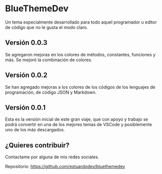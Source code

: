 # BlueThemeDev
Un tema especialmente desarrollado para todo aquel programador u editor de código que no le gusta el modo claro.

## Versión 0.0.3
Se agregaron mejoras en los colores de métodos, constantes, funciones y más. Se mejoró la combinación de colores.

## Versión 0.0.2
Se han agregado mejoras a los colores de los códigos de los lenguajes de programación, de código JSON y Markdown. 
## Versión 0.0.1
Esta es la versión inicial de este gran viaje, que con apoyo y trabajo se podrá convertir en una de los mejores temas de VSCode y posiblemente uno de los más descargados.

## ¿Quieres contribuir?
Contactame por alguna de mis redes sociales.

Repositorio: https://github.com/estuardodev/bluethemedev